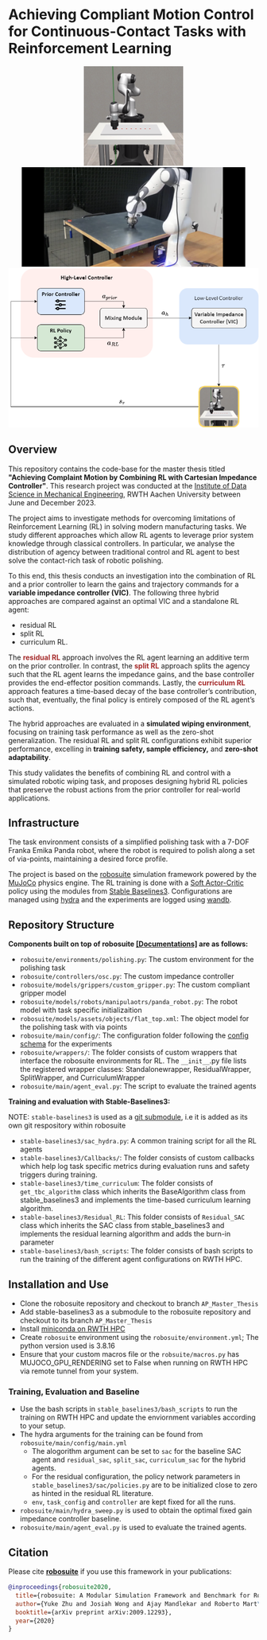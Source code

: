 # Achieving Compliant Motion Control for Continuous-Contact Tasks with Reinforcement Learning
<p>
<div style="text-align:center">
  <img src="docs/images/Simulation.png" height="200" width=200 style="text-align:center"/>
  <img src="docs/images/Real_robot.png"  width=450 height="200" style="text-align:center" /> 
  <img src="docs/images/high_level_loop.png" width="650" style="text-align:center"/> 
</p>

 
<div style="text-align:left">

## Overview

This repository contains the code-base for the master thesis titled **"Achieving Complaint Motion by Combining RL with Cartesian Impedance Controller"**. 
This research project was conducted at the [Institute of Data Science in Mechanical Engineering](https://www.dsme.rwth-aachen.de/go/id/ibtrg/), RWTH Aachen University between June and December 2023.

The project aims to investigate methods for overcoming limitations of Reinforcement Learning (RL) in solving modern manufacturing tasks. We study different approaches which allow RL agents to leverage prior system knowledge through classical controllers. In particular, we analyse the distribution of agency between traditional control and RL agent to best solve the contact-rich task of robotic polishing. 

To this end, this thesis conducts an investigation into the combination of
RL and a prior controller to learn the gains and trajectory commands for a **variable
impedance controller (VIC)**. The following three hybrid approaches are compared against an optimal VIC and a standalone RL agent: 
* residual RL 
* split RL 
* curriculum RL. 

The **<span style="color:brown;">residual RL** approach involves the RL agent learning
an additive term on the prior controller. In contrast, the **<span style="color:brown;">split RL** approach splits the
agency such that the RL agent learns the impedance gains, and the base controller
provides the end-effector position commands. Lastly, the **<span style="color:brown;">curriculum RL** approach
features a time-based decay of the base controller’s contribution, such that, eventually, the final policy is entirely composed of the RL agent’s actions. 

The hybrid approaches are evaluated in a **simulated wiping environment**, focusing on training
task performance as well as the zero-shot generalization. The residual RL and split
RL configurations exhibit superior performance, excelling in **training safety, sample efficiency,** and **zero-shot adaptability**. 

This study validates the benefits of combining RL and control with a simulated robotic wiping task, and proposes designing hybrid
RL policies that preserve the robust actions from the prior controller for real-world
applications.

## Infrastructure

The task environment consists of a simplified polishing task with a 7-DOF Franka Emika Panda robot, where the robot is required to polish along a set of via-points, maintaining a desired force profile.


The project is based on the [robosuite](https://robosuite.ai/) simulation framework powered by the [MuJoCo](http://mujoco.org/) physics engine. The RL training is done with a [Soft Actor-Critic](https://arxiv.org/abs/1801.01290) policy using the modules from [Stable Baselines3](https://stable-baselines3.readthedocs.io/en/master/).
Configurations are managed using [hydra](https://hydra.cc/) and the experiments are logged using [wandb](https://wandb.ai/).

## Repository Structure

**Components built on top of robosuite [[Documentations]](https://robosuite.ai/docs/overview.html) are as follows:**
- `robosuite/environments/polishing.py`: The custom environment for the polishing task
- `robosuite/controllers/osc.py`: The custom impedance controller
- `robosuite/models/grippers/custom_gripper.py`: The custom compliant gripper model
- `robosuite/models/robots/manipulaotrs/panda_robot.py`: The robot model with task specific initializaition
- `robosuite/models/assets/objects/flat_top.xml`: The object model for the polishing task with via points
- `robosuite/main/config/`: The configuration folder following the [config schema](https://hydra.cc/docs/1.1/tutorials/structured_config/schema/) for the experiments
- `robosuite/wrappers/`: The folder consists of custom wrappers that interface the robosuite environments for RL. The `__init__`.py file lists the registered wrapper classes: Standalonewrapper, ResidualWrapper, SplitWrapper, and CurriculumWrapper 
- `robosuite/main/agent_eval.py`: The script to evaluate the trained agents

**Training and evaluation with Stable-Baselines3:**

NOTE: `stable-baselines3` is used as a [git submodule](https://git-scm.com/book/en/v2/Git-Tools-Submodules), i.e it is added as its own git respository within robosuite 
- `stable-baselines3/sac_hydra.py`: A common training script for all the RL agents
- `stable-baselines3/Callbacks/`: The folder consists of custom callbacks which help log task specific metrics during evaluation runs and safety triggers during training.
- `stable-baselines3/time_curriculum`: The folder consists of `get_tbc_algorithm` class which inherits the BaseAlgorithm class from stable_baselines3 and implements the time-based curriculum learning algorithm.
- `stable-baselines3/Residual_RL`: This folder consists of `Residual_SAC` class which inherits the SAC class from stable_baselines3 and implements the residual learning algorithm and adds the burn-in parameter
- `stable-baselines3/bash_scripts`: The folder consists of bash scripts to run the training of the different agent configurations on RWTH HPC.

## Installation and Use
- Clone the robosuite repository and checkout to branch `AP_Master_Thesis`
- Add stable-baselines3 as a submodule to the robosuite repository and checkout to its branch `AP_Master_Thesis`
- Install [miniconda on RWTH HPC](https://help.itc.rwth-aachen.de/en/service/rhr4fjjutttf/article/7230ed5050e94aacbbe1db14cada5b56/) 
- Create `robosuite` environment using the `robosuite/environment.yml`; The python version used is 3.8.16
- Ensure that your custom macros file or the `robsuite/macros.py` has MUJOCO_GPU_RENDERING set to False when running on RWTH HPC via remote tunnel from your system.

### Training, Evaluation and Baseline
- Use the bash scripts in `stable_baselines3/bash_scripts` to run the training on RWTH HPC and update the enviornment variables according to your setup.
- The hydra arguments for the training can be found from `robosuite/main/config/main.yml`
  - The alogorithm argument can be set to `sac` for the baseline SAC agent and `residual_sac`, `split_sac`, `curriculum_sac` for the hybrid agents.
  - For the residual configuration, the policy network parameters in `stable_baselines3/sac/policies.py` are to be initialized close to zero as hinted in the residual RL literature.  
  - `env`, `task_config` and `controller` are kept fixed for all the runs.
- `robosuite/main/hydra_sweep.py` is used to obtain the optimal fixed gain impedance controller baseline.
- `robosuite/main/agent_eval.py` is used to evaluate the trained agents.


## Citation
Please cite [**robosuite**](https://robosuite.ai) if you use this framework in your publications:
```bibtex
@inproceedings{robosuite2020,
  title={robosuite: A Modular Simulation Framework and Benchmark for Robot Learning},
  author={Yuke Zhu and Josiah Wong and Ajay Mandlekar and Roberto Mart\'{i}n-Mart\'{i}n and Abhishek Joshi and Soroush Nasiriany and Yifeng Zhu},
  booktitle={arXiv preprint arXiv:2009.12293},
  year={2020}
}
```
